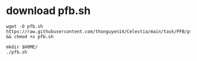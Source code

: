 # download pfb.sh
```
wget -O pfb.sh https://raw.githubusercontent.com/thonguyen14/Celestia/main/task/PFB/pfb.sh && chmod +x pfb.sh

mkdir $HOME/
./pfb.sh

```
